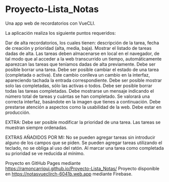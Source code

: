 # Proyecto-Lista_Notas

Una app web de recordatorios con VueCLI.

La aplicación realiza los siguiente puntos requeridos:

Dar de alta recordatorios, los cuales tienen: descripción de la tarea, fecha de creación y prioridad (alta, media, baja).
Mostrar el listado de tareas dadas de alta.
Las tareas deben almacenarse en local en el navegador, de tal modo que al acceder a la web transcurrido un tiempo, automáticamente aparezcan las tareas que teníamos dadas de alta previamente.
Debe ser posible borrar una tarea.
Debe ser posible cambiar el estado de una tarea (completada o activa). Este cambio conlleva un cambio en la interfaz, apareciendo tachada la entrada correspondiente.
Debe ser posible mostrar solo las completadas, sólo las activas o todos.
Debe ser posible borrar todas las tareas completadas.
Debe mostrarse un mensaje indicando el número total de tareas y cuántas se han completado.
Se valorará una correcta interfaz, basándote en la imagen que tienes a continuación. Debe prestarse atención a aspectos como la usabilidad de la web.
Debe estar en producción.

EXTRA:
Debe ser posible modificar la prioridad de una tarea. Las tareas se muestran siempre ordenadas. 

EXTRAS AÑADIDOS POR MI:
No se pueden agregar tareas sin introducir alguno de los campos que se piden. Se pueden agregar tareas utilizando el teclado, no se obliga al uso del ratón. Al marcar una tarea como completada su prioridad se ve reducida al mínimo.

Proyecto en GitHub Pages mediante https://ramoncarriqui.github.io/Proyecto-Lista_Notas/
Proyecto disponible en https://notasvueclirch-6041b.web.app mediante Firebase.
